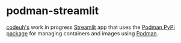 # podman-streamlit

[codeuh's](https://github.com/codeuh) work in progress [Streamlit](https://streamlit.io/) app that uses the [Podman PyPi package](https://pypi.org/project/podman/) for managing containers and images using [Podman](https://podman.io/).
